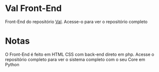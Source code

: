 # Val Front-End
Front-End do repositório [Val](). Acesse-o para ver o repositório completo

# Notas
O Front-End é feito em HTML CSS com back-end direto em php. Acesse o repositório completo para ver o sistema completo com o seu Core em Python



